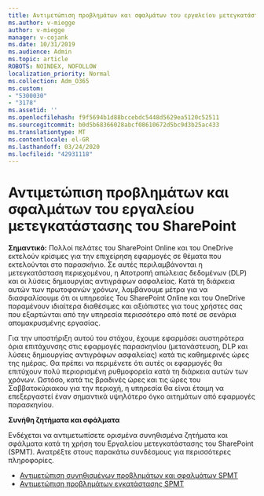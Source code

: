 ```yaml
---
title: Αντιμετώπιση προβλημάτων και σφαλμάτων του εργαλείου μετεγκατάστασης του SharePoint
ms.author: v-miegge
author: v-miegge
manager: v-cojank
ms.date: 10/31/2019
ms.audience: Admin
ms.topic: article
ROBOTS: NOINDEX, NOFOLLOW
localization_priority: Normal
ms.collection: Adm_O365
ms.custom:
- "5300030"
- "3178"
ms.assetid: ''
ms.openlocfilehash: f9f5694b1d88bccebdc5448d5629ea5120c52511
ms.sourcegitcommit: b0d5b68366028abcf08610672d5bc9d3b25ac433
ms.translationtype: MT
ms.contentlocale: el-GR
ms.lasthandoff: 03/24/2020
ms.locfileid: "42931118"
---
```

# <a name="troubleshooting-sharepoint-migration-tool-issues-and-errors"></a>Αντιμετώπιση προβλημάτων και σφαλμάτων του εργαλείου μετεγκατάστασης του SharePoint

**Σημαντικό:** Πολλοί πελάτες του SharePoint Online και του OneDrive εκτελούν κρίσιμες για την επιχείρηση εφαρμογές σε θέματα που εκτελούνται στο παρασκήνιο. Σε αυτές περιλαμβάνονται η μετεγκατάσταση περιεχομένου, η Αποτροπή απώλειας δεδομένων (DLP) και οι λύσεις δημιουργίας αντιγράφων ασφαλείας. Κατά τη διάρκεια αυτών των πρωτοφανών χρόνων, λαμβάνουμε μέτρα για να διασφαλίσουμε ότι οι υπηρεσίες Του SharePoint Online και του OneDrive παραμένουν ιδιαίτερα διαθέσιμες και αξιόπιστες για τους χρήστες σας που εξαρτώνται από την υπηρεσία περισσότερο από ποτέ σε σενάρια απομακρυσμένης εργασίας.

Για την υποστήριξη αυτού του στόχου, έχουμε εφαρμόσει αυστηρότερα όρια επιτάχυνσης στις εφαρμογές παρασκηνίου (μετανάστευση, DLP και λύσεις δημιουργίας αντιγράφων ασφαλείας) κατά τις καθημερινές ώρες της ημέρας. Θα πρέπει να περιμένετε ότι αυτές οι εφαρμογές θα επιτύχουν πολύ περιορισμένη ρυθμοφορεία κατά τη διάρκεια αυτών των χρόνων. Ωστόσο, κατά τις βραδινές ώρες και τις ώρες του Σαββατοκύριακου για την περιοχή, η υπηρεσία θα είναι έτοιμη να επεξεργαστεί έναν σημαντικά υψηλότερο όγκο αιτημάτων από εφαρμογές παρασκηνίου.

**Συνήθη ζητήματα και σφάλματα**

Ενδέχεται να αντιμετωπίσετε ορισμένα συνηθισμένα ζητήματα και σφάλματα κατά τη χρήση του Εργαλείου μετεγκατάστασης του SharePoint (SPMT). Ανατρέξτε στους παρακάτω συνδέσμους για περισσότερες πληροφορίες.

* [Αντιμετώπιση συνηθισμένων προβλημάτων και σφαλμάτων SPMT](https://docs.microsoft.com/sharepointmigration/troubleshooting-common-spmt-issues)
* [Αντιμετώπιση προβλημάτων εγκατάστασης SPMT](https://docs.microsoft.com/sharepointmigration/spmt-install-issues)